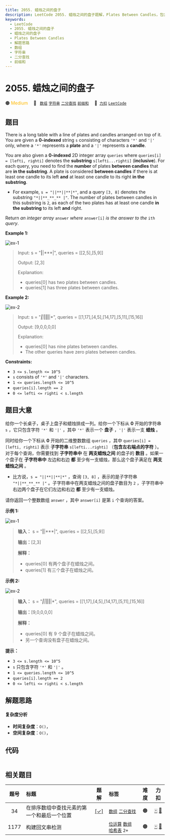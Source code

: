 ```yaml
---
title: 2055. 蜡烛之间的盘子
description: LeetCode 2055. 蜡烛之间的盘子题解，Plates Between Candles，包含解题思路、复杂度分析以及完整的 JavaScript 代码实现。
keywords:
  - LeetCode
  - 2055. 蜡烛之间的盘子
  - 蜡烛之间的盘子
  - Plates Between Candles
  - 解题思路
  - 数组
  - 字符串
  - 二分查找
  - 前缀和
---
```


# 2055. 蜡烛之间的盘子

🟠 <font color=#ffb800>Medium</font>&emsp; 🔖&ensp; [`数组`](/tag/array.md) [`字符串`](/tag/string.md) [`二分查找`](/tag/binary-search.md) [`前缀和`](/tag/prefix-sum.md)&emsp; 🔗&ensp;[`力扣`](https://leetcode.cn/problems/plates-between-candles) [`LeetCode`](https://leetcode.com/problems/plates-between-candles)

## 题目

There is a long table with a line of plates and candles arranged on top of it.
You are given a **0-indexed** string `s` consisting of characters `'*'` and
`'|'` only, where a `'*'` represents a **plate** and a `'|'` represents a
**candle**.

You are also given a **0-indexed** 2D integer array `queries` where
`queries[i] = [lefti, righti]` denotes the **substring** `s[lefti...righti]`
(**inclusive**). For each query, you need to find the **number** of plates
**between candles** that are **in the substring**. A plate is considered
**between candles** if there is at least one candle to its left **and** at
least one candle to its right **in the substring**.

  * For example, `s = "||**||**|*"`, and a query `[3, 8]` denotes the substring `"*||**_**_** |"`. The number of plates between candles in this substring is `2`, as each of the two plates has at least one candle **in the substring** to its left **and** right.

Return _an integer array_ `answer` _where_ `answer[i]` _is the answer to the_
`ith` _query_.



**Example 1:**

![ex-1](https://assets.leetcode.com/uploads/2021/10/04/ex-1.png)

> Input: s = "**|**|***|", queries = [[2,5],[5,9]]
> 
> Output: [2,3]
> 
> Explanation:
> - queries[0] has two plates between candles.
> - queries[1] has three plates between candles.

**Example 2:**

![ex-2](https://assets.leetcode.com/uploads/2021/10/04/ex-2.png)

> Input: s = "***|**|*****|**||**|*", queries = [[1,17],[4,5],[14,17],[5,11],[15,16]]
> 
> Output: [9,0,0,0,0]
> 
> Explanation:
> - queries[0] has nine plates between candles.
> - The other queries have zero plates between candles.

**Constraints:**

  * `3 <= s.length <= 10^5`
  * `s` consists of `'*'` and `'|'` characters.
  * `1 <= queries.length <= 10^5`
  * `queries[i].length == 2`
  * `0 <= lefti <= righti < s.length`


## 题目大意

给你一个长桌子，桌子上盘子和蜡烛排成一列。给你一个下标从 **0**  开始的字符串 `s` ，它只包含字符 `'*'` 和 `'|'` ，其中 `'*'`
表示一个 **盘子**  ，`'|'` 表示一支 **蜡烛**  。

同时给你一个下标从 **0**  开始的二维整数数组 `queries` ，其中 `queries[i] = [lefti, righti]` 表示
**子字符串**  `s[lefti...righti]` （**包含左右端点的字符** ）。对于每个查询，你需要找到 **子字符串中**  在
**两支蜡烛之间**  的盘子的 **数目**  。如果一个盘子在 **子字符串中**  左边和右边 **都**  至少有一支蜡烛，那么这个盘子满足在
**两支蜡烛之间**  。

  * 比方说，`s = "||**||**|*"` ，查询 `[3, 8]` ，表示的是子字符串 `"*||**_**_** |"` 。子字符串中在两支蜡烛之间的盘子数目为 `2` ，子字符串中右边两个盘子在它们左边和右边 **都** 至少有一支蜡烛。

请你返回一个整数数组 `answer` ，其中 `answer[i]` 是第 `i` 个查询的答案。



**示例 1:**

![ex-1](https://assets.leetcode.com/uploads/2021/10/04/ex-1.png)

> 
> 
> 
> 
> 
> **输入：** s = "**|**|***|", queries = [[2,5],[5,9]]
> 
> **输出：**[2,3]
> 
> **解释：**
> - queries[0] 有两个盘子在蜡烛之间。
> - queries[1] 有三个盘子在蜡烛之间。
> 
> 

**示例 2:**

![ex-2](https://assets.leetcode.com/uploads/2021/10/04/ex-2.png)

> 
> 
> 
> 
> 
> **输入：** s = "***|**|*****|**||**|*", queries = [[1,17],[4,5],[14,17],[5,11],[15,16]]
> 
> **输出：**[9,0,0,0,0]
> 
> **解释：**
> - queries[0] 有 9 个盘子在蜡烛之间。
> - 另一个查询没有盘子在蜡烛之间。
> 
> 



**提示：**

  * `3 <= s.length <= 10^5`
  * `s` 只包含字符 `'*'` 和 `'|'` 。
  * `1 <= queries.length <= 10^5`
  * `queries[i].length == 2`
  * `0 <= lefti <= righti < s.length`


## 解题思路

#### 复杂度分析

- **时间复杂度**：`O()`，
- **空间复杂度**：`O()`，

## 代码

```javascript

```

## 相关题目

<!-- prettier-ignore -->
| 题号 | 标题 | 题解 | 标签 | 难度 | 力扣 |
| :------: | :------ | :------: | :------ | :------: | :------: |
| 34 | 在排序数组中查找元素的第一个和最后一个位置 | [[✓]](/problem/0034.md) |  [`数组`](/tag/array.md) [`二分查找`](/tag/binary-search.md) | 🟠 | [🀄️](https://leetcode.cn/problems/find-first-and-last-position-of-element-in-sorted-array) [🔗](https://leetcode.com/problems/find-first-and-last-position-of-element-in-sorted-array) |
| 1177 | 构建回文串检测 |  |  [`位运算`](/tag/bit-manipulation.md) [`数组`](/tag/array.md) [`哈希表`](/tag/hash-table.md) `2+` | 🟠 | [🀄️](https://leetcode.cn/problems/can-make-palindrome-from-substring) [🔗](https://leetcode.com/problems/can-make-palindrome-from-substring) |